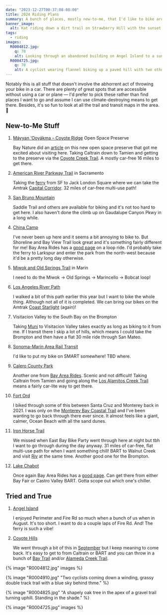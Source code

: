 ```yaml
---
date: "2023-12-27T00:37:08-08:00"
title: 2024 Riding Plans
summary: A bunch of places, mostly new-to-me, that I'd like to bike around in 2024.
banner_image:
  alt: Kat riding down a dirt trail on Strawberry Hill with the sunset behind her highlighting a portion of the trail behind her.
tags:
  - riding
images:
  R0004812.jpg:
    q: 70
    alt: Looking through an abandoned building on Angel Island to a sunnier spot with two cyclists standing over their bikes.
  R0004725.jpg:
    q: 70
    alt: A cyclist wearing flannel biking up a paved hill with two other cyclists in front of him. The background has blue skies with large puffy white clouds.
---
```


Notably this is all stuff that doesn't involve the abhorrent act of throwing your bike in a car. There are plenty of great spots that are accessible without using a car or plane — I'd prefer to pick these rather than find places I want to go and assume I can use climate-destroying means to get there. Besides, it's so fun to look at all the trail and transit maps in the area. 🚏

## New-to-Me Stuff

1. [Máyyan ‘Ooyákma – Coyote Ridge](https://www.openspaceauthority.org/preserves/coyoteridge.html) Open Space Preserve

   Bay Nature did an [article](https://baynature.org/article/new-south-bay-preserve-protects-endangered-species/) on this new open space preserve that got me excited about visiting here. Taking Caltrain down to Tamien and getting to the preserve via the [Coyote Creek Trail](https://www.sanjoseca.gov/Home/Components/FacilityDirectory/FacilityDirectory/3037/2058). A mostly car-free 16 miles to get there.

1. [American River Parkway Trail](https://regionalparks.saccounty.gov/Parks/Pages/JedediahSmith.aspx) in Sacramento

   Taking the [ferry](https://sanfranciscobayferry.com/routes-schedules/oakland-alameda/) from SF to Jack London Square where we can take the Amtrak [Capital Corridor](https://www.amtrak.com/capitol-corridor-train). 32 miles of car-free multi-use path!

1. [San Bruno Mountain](https://www.smcgov.org/parks/san-bruno-mountain-state-county-park)

   Saddle Trail and others are available for biking and it's not too hard to get here. I also haven't done the climb up on Gaudalupe Canyon Pkwy in a long while.

1. [China Camp](https://friendsofchinacamp.org/visit-the-park/activities/)

   I've never been up here and it seems a bit annoying to bike to. But Shoreline and Bay View Trail look great and it's something fairly different for me! Bay Area Rides has a [good page](https://bayarearides.com/rides/chinacamp/) on a loop ride. I'd probably take the ferry to Larkspur and enter the park from the north-west because it'd be a pretty long day otherwise.

1. [Miwok and Old Springs Trail](https://www.trailforks.com/route/marincello-bobcat-miwok-and-old-springs-loop/) in Marin

   I need to do the Miwok → Old Springs → Marincello → Bobcat loop!

1. [Los Angeles River Path](https://www.latimes.com/travel/newsletter/2023-08-03/birdwatching-bike-ride-la-river-elysian-valley-path-the-wild)

   I walked a bit of this path earlier this year but I want to bike the whole thing. Although not all of it is completed. We can bring our bikes on the Amtrak [Coast Starlight](https://www.amtrak.com/coast-starlight-train) (again)!

1. Visitacion Valley to the South Bay on the Brompton

   Taking [Muni](https://www.sfmta.com/routes/8-bayshore) to Visitacion Valley takes exactly as long as biking to it from me. If I transit there I skip a lot of hills, which means I could take the Brompton and then have a flat 30 mile ride through San Mateo.

1. [Sonoma-Marin Area Rail Transit](https://www.sonomamarintrain.org)

   I'd like to put my bike on SMART somewhere! TBD where.

1. [Calero County Park](https://parks.sccgov.org/santa-clara-county-parks/calero-county-park)

   Another one from [Bay Area Rides](https://bayarearides.com/rides/calero/). Scenic and not difficult! Taking Caltrain from Tamien and going along the [Los Alamitos Creek Trail](https://www.sanjoseca.gov/Home/Components/FacilityDirectory/FacilityDirectory/2997/2058) means a fairly car-lite way to get there.

1. [Fort Ord](https://www.blm.gov/programs/national-conservation-lands/california/fort-ord-national-monument)

   I biked through some of this between Santa Cruz and Monterey back in 2021. I was only on the [Monterey Bay Coastal Trail](https://www.traillink.com/trail/monterey-bay-coastal-recreation-trail/) and I've been wanting to go back through there ever since. It almost feels like a giant, calmer, Ocean Beach with all the sand dunes.

1. [Iron Horse Trail](https://www.ebparks.org/trails/interpark/iron-horse)

   We missed when East Bay Bike Party went through here at night but tbh I want to go through during the day anyway. 31 miles of car-free, flat multi-use path for when I want something chill! BART to Walnut Creek and visit [Riv](https://www.rivbike.com) at the same time. Another good one for the Brompton.

1. [Lake Chabot](https://www.ebparks.org/parks/lake-chabot)

   Once again Bay Area Rides has a [good page](https://bayarearides.com/rides/lakechabot/). Can get there from either Bay Fair or Castro Valley BART. Gotta scope out which one's chiller.

## Tried and True

1. [Angel Island](https://www.parks.ca.gov/?page_id=468)

   I enjoyed Perimeter and Fire Rd so much when a bunch of us when in August. It's too short. I want to do a couple laps of Fire Rd. And! The ferry is such a vibe!

1. [Coyote Hills](https://www.ebparks.org/parks/coyote-hills)

   We went through a bit of this in [September](/posts/september-2023-riding-highlights#coyote-hills-regional-park) but I keep meaning to come back. It's easy to get to from Caltrain or BART and you can throw in a bunch of [Bay Trail](https://mtc.ca.gov/operations/regional-trails-parks/san-francisco-bay-trail/bay-trail-interactive-map) and/or [Alameda Creek Trail](https://www.ebparks.org/trails/interpark/alameda-creek).

{% image "R0004812.jpg" images %}

{% image "R0004910.jpg" "Two cyclists coming down a winding, grassy double track trail with a blue sky behind thme." %}

{% image "R0004825.jpg" "A shapely oak tree in the apex of a gravel trail turning uphill. Standing in the shade." %}

{% image "R0004725.jpg" images %}
